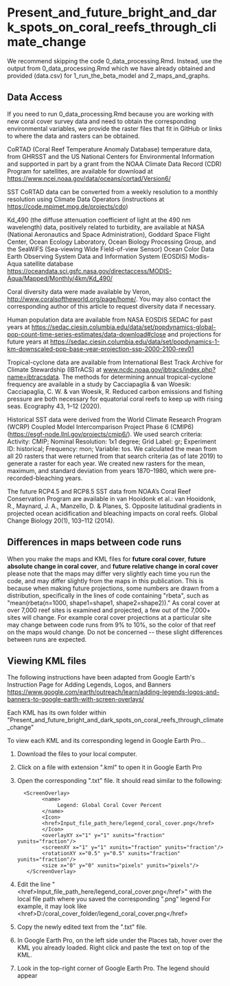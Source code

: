 # Present_and_future_bright_and_dark_spots_on_coral_reefs_through_climate_change

We recommend skipping the code 0_data_processing.Rmd. Instead, use the output from 0_data_processing.Rmd which we have already obtained and provided (data.csv) for 1_run_the_beta_model and 2_maps_and_graphs.

## Data Access

If you need to run 0_data_processing.Rmd because you are working with new coral cover survey data and need to obtain the corresponding environmental variables, we provide the raster files that fit in GitHub or links to where the data and rasters can be obtained. 

CoRTAD (Coral Reef Temperature Anomaly Database) temperature data, from GHRSST and the US National Centers for Environmental Information and supported in part by a grant from the NOAA Climate Data Record (CDR) Program for satellites, are available for download at https://www.ncei.noaa.gov/data/oceans/cortad/Version6/

SST CoRTAD data can be converted from a weekly resolution to a monthly resolution using Climate Data Operators (instructions at https://code.mpimet.mpg.de/projects/cdo) 

Kd_490 (the diffuse attenuation coefficient of light at the 490 nm wavelength) data, positively related to turbidity, are available at NASA (National Aeronautics and Space Administration), Goddard Space Flight Center, Ocean Ecology Laboratory, Ocean Biology Processing Group, and the SeaWiFS (Sea-viewing Wide Field-of-view Sensor) Ocean Color Data Earth Observing System Data and Information System (EOSDIS) Modis-Aqua satellite database https://oceandata.sci.gsfc.nasa.gov/directaccess/MODIS-Aqua/Mapped/Monthly/4km/Kd_490/

Coral diversity data were made available by Veron, http://www.coralsoftheworld.org/page/home/. You may also contact the corresponding author of this article to request diversity data if necessary.

Human population data are available from NASA EOSDIS SEDAC for past years at https://sedac.ciesin.columbia.edu/data/set/popdynamics-global-pop-count-time-series-estimates/data-download#close and projections for future years at https://sedac.ciesin.columbia.edu/data/set/popdynamics-1-km-downscaled-pop-base-year-projection-ssp-2000-2100-rev01

Tropical-cyclone data are available from International Best Track Archive for Climate Stewardship (IBTrACS) at www.ncdc.noaa.gov/ibtracs/index.php?name=ibtracsdata. The methods for determining annual tropical-cyclone frequency are available in a study by Cacciapaglia & van Woesik: Cacciapaglia, C. W. & van Woesik, R. Reduced carbon emissions and fishing pressure are both necessary for equatorial coral reefs to keep up with rising seas. Ecography 43, 1–12 (2020).

Historical SST data were derived from the World Climate Research Program (WCRP) Coupled Model Intercomparison Project Phase 6 (CMIP6) (https://esgf-node.llnl.gov/projects/cmip6/). We used search criteria: Activity: CMIP; Nominal Resolution: 1x1 degree; Grid Label: gr; Experiment ID: historical; Frequency: mon; Variable: tos. We calculated the mean from all 20 rasters that were returned from that search criteria (as of late 2019) to generate a raster for each year. We created new rasters for the mean, maximum, and standard deviation from years 1870–1980, which were pre-recorded-bleaching years.

The future RCP4.5 and RCP8.5 SST data from NOAA’s Coral Reef Conservation Program are available in van Hooidonk et al.:	van Hooidonk, R., Maynard, J. A., Manzello, D. & Planes, S. Opposite latitudinal gradients in projected ocean acidification and bleaching impacts on coral reefs. Global Change Biology 20(1), 103–112 (2014).


## Differences in maps between code runs

When you make the maps and KML files for **future coral cover**, **future absolute change in coral cover**, and **future relative change in coral cover** please note that the maps may differ very slightly each time you run the code, and may differ slightly from the maps in this publication. This is because when making future projections, some numbers are drawn from a distribution, specifically in the lines of code containing "rbeta", such as "mean(rbeta(n=1000, shape1=shape1, shape2=shape2))." As coral cover at over 7,000 reef sites is examined and projected, a few out of the 7,000+ sites will change. For example coral cover projections at a particular site may change between code runs from 9% to 10%, so the color of that reef on the maps would change. Do not be concerned -- these slight differences between runs are expected.



## Viewing KML files

The following instructions have been adapted from Google Earth's Instruction Page for Adding Legends, Logos, and Banners
https://www.google.com/earth/outreach/learn/adding-legends-logos-and-banners-to-google-earth-with-screen-overlays/

Each KML has its own folder within "Present_and_future_bright_and_dark_spots_on_coral_reefs_through_climate_change"

To view each KML and its corresponding legend in Google Earth Pro...
1) Download the files to your local computer.
2) Click on a file with extension ".kml" to open it in Google Earth Pro
3) Open the corresponding ".txt" file. It should read similar to the following:
     
         <ScreenOverlay>
               <name>
                    Legend: Global Coral Cover Percent
               </name>
               <Icon>
               <href>Input_file_path_here/legend_coral_cover.png</href>
               </Icon>
               <overlayXY x="1" y="1" xunits="fraction" yunits="fraction"/>
               <screenXY x="1" y="1" xunits="fraction" yunits="fraction"/>
               <rotationXY x="0.5" y="0.5" xunits="fraction" yunits="fraction"/>
               <size x="0" y="0" xunits="pixels" yunits="pixels"/>
          </ScreenOverlay>
5) Edit the line "\<href\>Input_file_path_here/legend_coral_cover.png\</href\>" with the local file path where you saved the corresponding ".png" legend
For example, it may look like  \<href\>D:/coral_cover_folder/legend_coral_cover.png\</href\>
5) Copy the newly edited text from the ".txt" file.
6) In Google Earth Pro, on the left side under the Places tab, hover over the KML you already loaded. Right click and paste the text on top of the KML.
7) Look in the top-right corner of Google Earth Pro. The legend should appear
